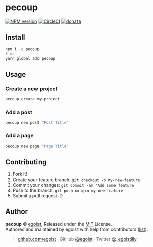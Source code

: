 
# pecoup

[![NPM version](https://img.shields.io/npm/v/pecoup.svg?style=flat)](https://npmjs.com/package/pecoup) [![CircleCI](https://circleci.com/gh/egojump/pecoup/tree/master.svg?style=shield)](https://circleci.com/gh/egojump/pecoup/tree/master)  [![donate](https://img.shields.io/badge/$-donate-ff69b4.svg?maxAge=2592000&style=flat)](https://github.com/egoist/donate)

## Install

```bash
npm i -g pecoup
# or
yarn global add pecoup
```

## Usage

### Create a new project

```bash
pecoup create my-project
```

### Add a post

```bash
pecoup new post "Post Title"
```

### Add a page

```bash
pecoup new page "Page Title"
```

## Contributing

1. Fork it!
2. Create your feature branch: `git checkout -b my-new-feature`
3. Commit your changes: `git commit -am 'Add some feature'`
4. Push to the branch: `git push origin my-new-feature`
5. Submit a pull request :D


## Author

**pecoup** © [egoist](https://github.com/egoist), Released under the [MIT](./LICENSE) License.<br>
Authored and maintained by egoist with help from contributors ([list](https://github.com/egojump/pecoup/contributors)).

> [github.com/egoist](https://github.com/egoist) · GitHub [@egoist](https://github.com/egoist) · Twitter [@_egoistlily](https://twitter.com/_egoistlily)
